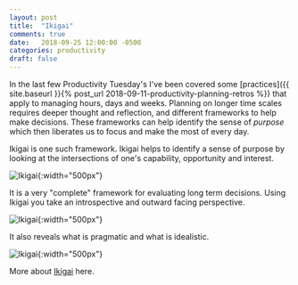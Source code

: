 ```yaml
---
layout: post
title:  "Ikigai"
comments: true
date:   2018-09-25 12:00:00 -0500
categories: productivity
draft: false
---
```


In the last few Productivity Tuesday's I've been covered some [practices]({{ site.baseurl }}{% post_url 2018-09-11-productivity-planning-retros %}) that apply to managing hours, days and weeks. Planning on longer time scales requires deeper thought and reflection, and different frameworks to help make decisions. These frameworks can help identify the sense of _purpose_ which then liberates us to focus and make the most of every day.

Ikigai is one such framework. Ikigai helps to identify a sense of purpose by looking at the intersections of one's capability, opportunity and interest.

![Ikigai](/assets/img/ikigai.jpg){:width="500px"}

It is a very "complete" framework for evaluating long term decisions. Using Ikigai you take an introspective and outward facing perspective. 

![Ikigai](/assets/img/ikigai-analysis2.jpeg){:width="500px"}

It also reveals what is pragmatic and what is idealistic. 

![Ikigai](/assets/img/ikigai-analysis1.jpeg){:width="500px"}

More about [Ikigai](https://en.wikipedia.org/wiki/Ikigai) here.